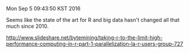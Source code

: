 Mon Sep  5 09:43:50 KST 2016

Seems like the state of the art for R and big data hasn't changed all that much since 2010.

http://www.slideshare.net/bytemining/taking-r-to-the-limit-high-performance-computing-in-r-part-1-parallelization-la-r-users-group-727
